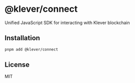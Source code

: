 # @klever/connect

Unified JavaScript SDK for interacting with Klever blockchain

## Installation

```bash
pnpm add @klever/connect
```

## License

MIT
